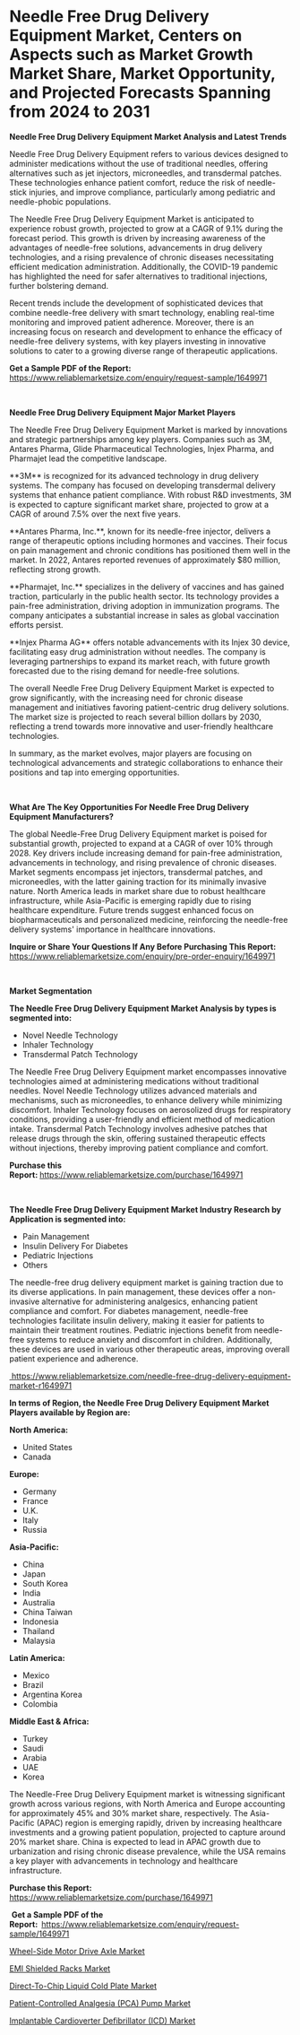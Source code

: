 <p><h1>Needle Free Drug Delivery Equipment Market, Centers on Aspects such as Market Growth Market Share, Market Opportunity, and Projected Forecasts Spanning from 2024 to 2031</h1></p><p><strong>Needle Free Drug Delivery Equipment Market Analysis and Latest Trends</strong></p>
<p><p>Needle Free Drug Delivery Equipment refers to various devices designed to administer medications without the use of traditional needles, offering alternatives such as jet injectors, microneedles, and transdermal patches. These technologies enhance patient comfort, reduce the risk of needle-stick injuries, and improve compliance, particularly among pediatric and needle-phobic populations.</p><p>The Needle Free Drug Delivery Equipment Market is anticipated to experience robust growth, projected to grow at a CAGR of 9.1% during the forecast period. This growth is driven by increasing awareness of the advantages of needle-free solutions, advancements in drug delivery technologies, and a rising prevalence of chronic diseases necessitating efficient medication administration. Additionally, the COVID-19 pandemic has highlighted the need for safer alternatives to traditional injections, further bolstering demand.</p><p>Recent trends include the development of sophisticated devices that combine needle-free delivery with smart technology, enabling real-time monitoring and improved patient adherence. Moreover, there is an increasing focus on research and development to enhance the efficacy of needle-free delivery systems, with key players investing in innovative solutions to cater to a growing diverse range of therapeutic applications.</p></p>
<p><strong>Get a Sample PDF of the Report:&nbsp;</strong> <a href="https://www.reliablemarketsize.com/enquiry/request-sample/1649971?utm_campaign=1103&utm_medium=2&utm_source=Github&utm_content=ia&utm_term=08122024&utm_id=needle-free-drug-delivery-equipment">https://www.reliablemarketsize.com/enquiry/request-sample/1649971</a></p>
<p>&nbsp;</p>
<p><strong>Needle Free Drug Delivery Equipment Major Market Players</strong></p>
<p><p>The Needle Free Drug Delivery Equipment Market is marked by innovations and strategic partnerships among key players. Companies such as 3M, Antares Pharma, Glide Pharmaceutical Technologies, Injex Pharma, and Pharmajet lead the competitive landscape.</p><p>**3M** is recognized for its advanced technology in drug delivery systems. The company has focused on developing transdermal delivery systems that enhance patient compliance. With robust R&D investments, 3M is expected to capture significant market share, projected to grow at a CAGR of around 7.5% over the next five years.</p><p>**Antares Pharma, Inc.**, known for its needle-free injector, delivers a range of therapeutic options including hormones and vaccines. Their focus on pain management and chronic conditions has positioned them well in the market. In 2022, Antares reported revenues of approximately $80 million, reflecting strong growth.</p><p>**Pharmajet, Inc.** specializes in the delivery of vaccines and has gained traction, particularly in the public health sector. Its technology provides a pain-free administration, driving adoption in immunization programs. The company anticipates a substantial increase in sales as global vaccination efforts persist.</p><p>**Injex Pharma AG** offers notable advancements with its Injex 30 device, facilitating easy drug administration without needles. The company is leveraging partnerships to expand its market reach, with future growth forecasted due to the rising demand for needle-free solutions.</p><p>The overall Needle Free Drug Delivery Equipment Market is expected to grow significantly, with the increasing need for chronic disease management and initiatives favoring patient-centric drug delivery solutions. The market size is projected to reach several billion dollars by 2030, reflecting a trend towards more innovative and user-friendly healthcare technologies. </p><p>In summary, as the market evolves, major players are focusing on technological advancements and strategic collaborations to enhance their positions and tap into emerging opportunities.</p></p>
<p>&nbsp;</p>
<p><strong>What Are The Key Opportunities For Needle Free Drug Delivery Equipment Manufacturers?</strong></p>
<p><p>The global Needle-Free Drug Delivery Equipment market is poised for substantial growth, projected to expand at a CAGR of over 10% through 2028. Key drivers include increasing demand for pain-free administration, advancements in technology, and rising prevalence of chronic diseases. Market segments encompass jet injectors, transdermal patches, and microneedles, with the latter gaining traction for its minimally invasive nature. North America leads in market share due to robust healthcare infrastructure, while Asia-Pacific is emerging rapidly due to rising healthcare expenditure. Future trends suggest enhanced focus on biopharmaceuticals and personalized medicine, reinforcing the needle-free delivery systems' importance in healthcare innovations.</p></p>
<p><strong>Inquire or Share Your Questions If Any Before Purchasing This Report:</strong> <a href="https://www.reliablemarketsize.com/enquiry/pre-order-enquiry/1649971?utm_campaign=1103&utm_medium=2&utm_source=Github&utm_content=ia&utm_term=08122024&utm_id=needle-free-drug-delivery-equipment">https://www.reliablemarketsize.com/enquiry/pre-order-enquiry/1649971</a></p>
<p>&nbsp;</p>
<p><strong>Market Segmentation</strong></p>
<p><strong>The Needle Free Drug Delivery Equipment Market Analysis by types is segmented into:</strong></p>
<p><ul><li>Novel Needle Technology</li><li>Inhaler Technology</li><li>Transdermal Patch Technology</li></ul></p>
<p><p>The Needle Free Drug Delivery Equipment market encompasses innovative technologies aimed at administering medications without traditional needles. Novel Needle Technology utilizes advanced materials and mechanisms, such as microneedles, to enhance delivery while minimizing discomfort. Inhaler Technology focuses on aerosolized drugs for respiratory conditions, providing a user-friendly and efficient method of medication intake. Transdermal Patch Technology involves adhesive patches that release drugs through the skin, offering sustained therapeutic effects without injections, thereby improving patient compliance and comfort.</p></p>
<p><strong>Purchase this Report:&nbsp;</strong><a href="https://www.reliablemarketsize.com/purchase/1649971?utm_campaign=1103&utm_medium=2&utm_source=Github&utm_content=ia&utm_term=08122024&utm_id=needle-free-drug-delivery-equipment">https://www.reliablemarketsize.com/purchase/1649971</a></p>
<p>&nbsp;</p>
<p><strong>The Needle Free Drug Delivery Equipment Market Industry Research by Application is segmented into:</strong></p>
<p><ul><li>Pain Management</li><li>Insulin Delivery For Diabetes</li><li>Pediatric Injections</li><li>Others</li></ul></p>
<p><p>The needle-free drug delivery equipment market is gaining traction due to its diverse applications. In pain management, these devices offer a non-invasive alternative for administering analgesics, enhancing patient compliance and comfort. For diabetes management, needle-free technologies facilitate insulin delivery, making it easier for patients to maintain their treatment routines. Pediatric injections benefit from needle-free systems to reduce anxiety and discomfort in children. Additionally, these devices are used in various other therapeutic areas, improving overall patient experience and adherence.</p></p>
<p><a href="https://www.reliablemarketsize.com/needle-free-drug-delivery-equipment-market-r1649971?utm_campaign=1103&utm_medium=2&utm_source=Github&utm_content=ia&utm_term=08122024&utm_id=needle-free-drug-delivery-equipment">&nbsp;https://www.reliablemarketsize.com/needle-free-drug-delivery-equipment-market-r1649971</a></p>
<p><strong>In terms of Region, the Needle Free Drug Delivery Equipment Market Players available by Region are:</strong></p>
<p>
    <p> <strong> North America: </strong>
        <ul>
            <li>United States</li>
            <li>Canada</li>
        </ul>
        </p> 
    <p> <strong> Europe: </strong>
        <ul>
            <li>Germany</li>
            <li>France</li>
            <li>U.K.</li>
            <li>Italy</li>
            <li>Russia</li>
        </ul>
        </p> 
    <p> <strong> Asia-Pacific: </strong>
        <ul>
            <li>China</li>
            <li>Japan</li>
            <li>South Korea</li>
            <li>India</li>
            <li>Australia</li>
            <li>China Taiwan</li>
            <li>Indonesia</li>
            <li>Thailand</li>
            <li>Malaysia</li>
        </ul>
        </p> 
    <p> <strong> Latin America: </strong>
        <ul>
            <li>Mexico</li>
            <li>Brazil</li>
            <li>Argentina Korea</li>
            <li>Colombia</li>
        </ul>
        </p> 
    <p> <strong> Middle East & Africa: </strong>
        <ul>
            <li>Turkey</li>
            <li>Saudi</li>
            <li>Arabia</li>
            <li>UAE</li>
            <li>Korea</li>
        </ul>
    </p>
    </p>
<p><p>The Needle-Free Drug Delivery Equipment market is witnessing significant growth across various regions, with North America and Europe accounting for approximately 45% and 30% market share, respectively. The Asia-Pacific (APAC) region is emerging rapidly, driven by increasing healthcare investments and a growing patient population, projected to capture around 20% market share. China is expected to lead in APAC growth due to urbanization and rising chronic disease prevalence, while the USA remains a key player with advancements in technology and healthcare infrastructure.</p></p>
<p><strong>Purchase this Report: </strong><a href="https://www.reliablemarketsize.com/purchase/1649971?utm_campaign=1103&utm_medium=2&utm_source=Github&utm_content=ia&utm_term=08122024&utm_id=needle-free-drug-delivery-equipment">https://www.reliablemarketsize.com/purchase/1649971</a></p>
<p>&nbsp;<strong>Get a Sample PDF of the Report:&nbsp;&nbsp;</strong><a href="https://www.reliablemarketsize.com/enquiry/request-sample/1649971?utm_campaign=1103&utm_medium=2&utm_source=Github&utm_content=ia&utm_term=08122024&utm_id=needle-free-drug-delivery-equipment">https://www.reliablemarketsize.com/enquiry/request-sample/1649971</a></p>
<p><strong></strong></p>
<p><p><a href="https://issuu.com/reportprime-2/docs/wheel-side-motor-drive-axle-market-size-2030.pptx?utm_campaign=1103&utm_medium=2&utm_source=Github&utm_content=ia&utm_term=08122024&utm_id=needle-free-drug-delivery-equipment">Wheel-Side Motor Drive Axle Market</a></p><p><a href="https://github.com/gdfhhhj/Market-Research-Report-List-6/blob/main/emi-shielded-racks-market.md?utm_campaign=1103&utm_medium=2&utm_source=Github&utm_content=ia&utm_term=08122024&utm_id=needle-free-drug-delivery-equipment">EMI Shielded Racks Market</a></p><p><a href="https://issuu.com/reportprime-2/docs/direct-to-chip-liquid-cold-plate-market-size-2030.?utm_campaign=1103&utm_medium=2&utm_source=Github&utm_content=ia&utm_term=08122024&utm_id=needle-free-drug-delivery-equipment">Direct-To-Chip Liquid Cold Plate Market</a></p><p><a href="https://www.linkedin.com/pulse/patient-controlled-analgesia-pca-pump-market-analysis-striking-4kbaf?utm_campaign=1103&utm_medium=2&utm_source=Github&utm_content=ia&utm_term=08122024&utm_id=needle-free-drug-delivery-equipment">Patient-Controlled Analgesia (PCA) Pump Market</a></p><p><a href="https://www.linkedin.com/pulse/implantable-cardioverter-defibrillator-icd-market-forecast-lab9e?utm_campaign=1103&utm_medium=2&utm_source=Github&utm_content=ia&utm_term=08122024&utm_id=needle-free-drug-delivery-equipment">Implantable Cardioverter Defibrillator (ICD) Market</a></p></p>